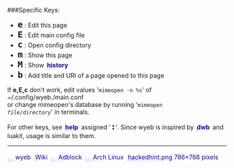 <!-- this is text/markdown -->
<meta charset=utf8>
<style>
body{overflow-y:scroll} /*workaround for the delaying of the context-menu*/
a{background:linear-gradient(to right top, #ddf, white, white, white);
 color:#109; margin:1px; padding:2px; text-decoration:none; display:inline-block}
a:hover{text-decoration:underline}
img{height:1em; width:1em; margin:-.1em}
strong > code{font-size:1.4em}
</style>

###Specific Keys:
- **`e`** : Edit this page
- **`E`** : Edit main config file
- **`c`** : Open config directory
- **`m`** : Show this page
- **`M`** : Show **[history](wyeb:history)**
- **`b`** : Add title and URI of a page opened to this page

If **e,E,c** don't work, edit values '`mimeopen -n %s`' of ~/.config/wyeb./main.conf<br>
or change mimeopen's database by running '<code>mimeopen <i>file/directory</i></code>' in terminals.

For other keys, see **[help](wyeb:help)** assigned '**`:`**'.
Since wyeb is inspired by **[dwb](https://wiki.archlinux.org/index.php/dwb)**
and luakit, usage is similar to them.

---
<!--
wyeb:i/iconname returns an icon image of current icon theme of gtk.
wyeb:f/uri returns a favicon of the uri loaded before.
wyeb:F converted to the wyeb:f with a parent tag's href.
-->
[![](wyeb:i/wyeb) wyeb](https://github.com/jun7/wyeb)
[Wiki](https://github.com/jun7/wyeb/wiki)
[![](wyeb:F) Adblock](https://github.com/jun7/wyebadblock)
[![](wyeb:f/https://archlinux.org/) Arch Linux](https://archlinux.org/)
[hackedhint.png 786×766 pixels ](https://raw.githubusercontent.com/wiki/jun7/wyeb/img/hackedhint.png)
